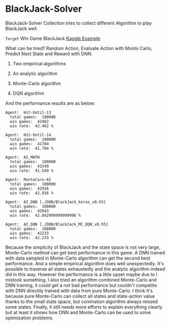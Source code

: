 # BlackJack-Solver
BlackJack-Solver Collection tries to collect different Algorithm to play BlackJack well.

`Target` Win Game BlackJack    [Kaggle Example](https://www.kaggle.com/learn-forum/58735#latest-348767])

What can be tried? Random Action, Evaluate Action with Monto Carlo, Predict Next State and Reward with DNN.

1. Two empirical algorithms

2. An analytic algorithm

3. Monte-Carlo algorithm

4. DQN algorithm

And the performance results are as below:

```
Agent:  Hit-Until-13
  total games:  100000
  win games:  42462
  win rate:  42.462 %

Agent:  Hit-Until-14
  total games:  100000
  win games:  41784
  win rate:  41.784 %

Agent:  AI_MATH
  total games:  100000
  win games:  41549
  win rate:  41.549 %

Agent:  MontoCaro-AI
  total games:  100000
  win games:  42916
  win rate:  42.916 %

Agent:  AI_DQN [./DQN/BlackJack_keras_v0.h5]
  total games:  100000
  win games:  42843
  win rate:  42.842999999999996 %

Agent:  AI_DQN [./DQN/BlackJack_MC_DQN_v0.h5]
  total games:  100000
  win games:  42233
  win rate:  42.233 %

```

Because the simplicity of BlackJack and the state space is not very large, Monte-Carlo method can get best performance
in this game. A DNN trained with data sampled in Monte-Carlo algorithm can get the second best performance. And a simple
empirical algorithm does well unexpectedly. It's possible to traverse all states exhaustedly and the analytic algorithm
 indeed did in this way. However the performance is a little upset maybe due to I mistook something. I also tried an algorithm
 combined Monte-Carlo and DNN training, it could get a not bad performance but couldn't competite with DNN directily trained
 with data from pure Monte-Carlo. I think it's because pure Monte-Carlo can collect all states and state-action value thanks to
 the small state space, but comination algorithm always missed some states.
 Finally, it still needs more efforts to explain everything clearly but at least it shows how DNN and Monte-Carlo can be used
 to solve optimization problems.
